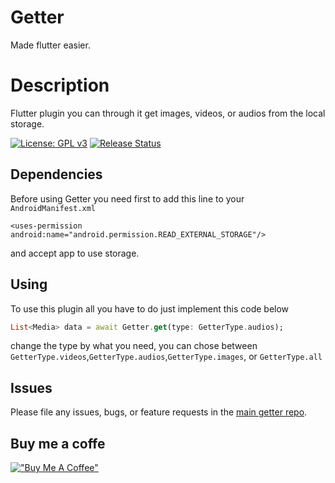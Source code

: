 # Getter
Made flutter easier.


# Description

Flutter plugin you can through it get images, videos, or audios from the local storage.


[![License: GPL v3](https://img.shields.io/badge/License-GPLv3-blue.svg)](https://www.gnu.org/licenses/gpl-3.0)
[![Release Status](https://github.com/flutter/packages/actions/workflows/release.yml/badge.svg)](https://github.com/nesyou01/getter)

## Dependencies

Before using Getter you need first to add this line to your ``AndroidManifest.xml``

```
<uses-permission android:name="android.permission.READ_EXTERNAL_STORAGE"/>
```

and accept app to use storage.

## Using

To use this plugin all you have to do just implement this code below

```dart
List<Media> data = await Getter.get(type: GetterType.audios);

```
change the type by what you need, you can chose between ``GetterType.videos``,``GetterType.audios``,``GetterType.images``, or ``GetterType.all``

## Issues

Please file any issues, bugs, or feature requests in the [main getter
repo](https://github.com/nesyou01/getter/issues/new).

## Buy me a coffe

[!["Buy Me A Coffee"](https://www.buymeacoffee.com/assets/img/custom_images/orange_img.png)](https://www.buymeacoffee.com/nesyou)
